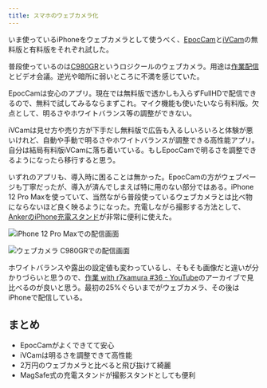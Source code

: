 ```yaml
---
title: スマホのウェブカメラ化
---
```

いま使っているiPhoneをウェブカメラとして使うべく、[EpocCam](https://www.elgato.com/ja/epoccam)と[iVCam](https://www.e2esoft.com/ivcam/)の無料版と有料版をそれぞれ試した。

普段使っているのは[C980GR](https://r7kamura.com/articles/2020-09-23-web-camera)というロジクールのウェブカメラ。用途は[作業配信](https://www.youtube.com/c/r7kamura)とビデオ会議。逆光や暗所に弱いところに不満を感じていた。

EpocCamは安心のアプリ。現在では無料版で透かしも入らずFullHDで配信できるので、無料で試してみるならまずこれ。マイク機能も使いたいなら有料版。欠点として、明るさやホワイトバランス等の調整ができない。

iVCamは見せ方や売り方が下手だし無料版で広告も入るしいろいろと体験が悪いけれど、自動や手動で明るさやホワイトバランスが調整できる高性能アプリ。自分は結局有料版iVCamに落ち着いている。もしEpocCamで明るさを調整できるようになったら移行すると思う。

いずれのアプリも、導入時に困ることは無かった。EpocCamの方がウェブページも丁寧だったが、導入が済んでしまえば特に用のない部分ではある。iPhone 12 Pro Maxを使っていて、当然ながら普段使っているウェブカメラとは比べ物にならないほど良く映るようになった。充電しながら撮影する方法として、[AnkerのiPhone充電スタンド](https://r7kamura.com/articles/2021-09-06-anker-iphone-stand)が非常に便利に使えた。

![](https://lh3.googleusercontent.com/docs/ADP-6oEhLt_OhK_XosqOuH-iT1-QBVxPagQtxm4Zkk7Jwm-MqIZsk7g89wqcgDJFUGjDCqIX_J3js8JeoKhWcZg0RxyPTBwpCAfQud01PUDHx-RJ51szwyiHAyn8YintsI2DPWZ4rg0d-9NRKmKCqHBxDQSwwOryfuakZKMGIJv8ylGfySZ90T9Kql5hVEguhpw_cdG9PpPa2hj73ngkGPp90gJ8rkAZ1bML4mh_8coUrddU5fhF5mV66Gjxy5ImfrqRzqu2K171YZMAcosreTmRh3obMyoEtlhC4N6eBzbR_NCESO2_O3CsGhTYt6FcBrAYQAnbX35YKm9-RaAmhgkHZSyS-6rhOmg9xP_wdCImG1BYd7doPaO7yzpDgzFHkwThJ0IE6mN9tpJhGOT16FtA_BUwNo3kpxa1sqia42Nv0aeKVa0nQhUQpfI9_lT4ch2jitg-2u_OzdgNChab6eiqlye9Ub2EzJ_QCK6z8nNmC2sufVsRnbD5OGQbECsPU8EuqOe8crOG9cCxc5DgvafqBW3bXL3-XkiQriNpiu3hRg3LZ6QluGzcBtYyL1QF5HncVHnt_UWqr9Qz0p7dutXzsmpMjc4uPl-czzFm6rLHeamaPZ12Z67xy-2Mewy2LWPAVdnboY5N1NhazsA3_j1AxMXBBYSpqhvrvW56ZErOiIm-JpPmF5LHYx3D_T_OcMNixnMhIznc1r88Tvaa1jyhllzFy3p4fc4Sj3ixCrXj0PxB7iCunR7l5cegPTlk7iPkUZ3Oh1hno1sqCuGYBuTEfqYrnsxaFtxo0v2rAUU8N6DRkblWS1G9WNI9FkbGO7qsUeZoxe_RHn562XrZChVPk6Dgqe04Fsb_6kfMj6KTNGE1ll1A1kQUr7z3g9USDcCjKAaac30DcjfkM-uUIDF-CIqqxXWoTM_wPRzAFgLvCsGLA5QUcLCuK0vYrN65KyeokI5zyQl1Kt7Ol_NUoupX70l88rDBrjm7bg7qsSFI9XgjHUGgr7G21-oizGjp2ETnjwmJNOJTfpcJWQPQXJU-t12b8-mcTKy2Vb3FZTeUz53zc7_vwxzOlj-1-UiS6GjUcHaEeiU61dX8l9fy2seVovx9rL78EbCJpeqjzi-o_qDbT9LUPxy-NHSslGSANLgZypBzi0TkwXYJDfe_RCtwotgqUDSBT4clKXOirDji1KzG8rrIqPa9kLJy5LpTMtvp8VrdlUYna86eIeARMVlBmMsrK1OBcsELWvb6kDp4V4MGQ4nU "iPhone 12 Pro Maxでの配信画面")

![](https://lh3.googleusercontent.com/docs/ADP-6oFX66fyxVrRawzwGFeUKAL073SfdWVAL9yQ3tDFOviR2vYxdDTKW0T7HIb_z_spAaEpZSZtdo9YLcOiyhVr6lkhEbfHmZvk-MsEIVuVXBqqOcxsBEqOvqm5HdmkL6vZyFm7NTK3PAIOBLXc5D2olZfkLv9YsIq-_OJQt3sUHY9dR_jMbG4uwd7G6L6i5vAFlMXHuUEu5vIgNkJxXA0mZzPnDIqyZrq2uEDpBGFmBVq44Wjic6ly8vo2pYuRIr4OjnZatqQD7wSRRHAPYj0FGOSLigBgfy-NfKbG0Jl7rD2C8SYmrTX8Qgc6onFq9miS1l2JLRnvH4iUr3RQ-lw26picmF6Rr1dsojirzbkFy9QcjUwluzN2X_PgvZkCsaGuhiPn3VL1oNyAIDGJpX_LjToSkKzCWyYgNi1_sKR8ZyRah1KwITGb-WHqqCYbmYdy7p1FVm5DROEkDy7senaqzM4l7u9Q9TaRz-Ys_fgdIZeeKrYjoa-CensWt9ERUpr-rtlox6_wHn0B0PyPuRT4w9iHx0HFA6B_ttG1Gaza2trIzy9AFQL0pDVOF1Rfmmx8Uac9M33ut233tQI7pveL6UyQt3Ec08gjxweN_x8rHg4P3gPgXFedpNCRlb-dNQVu6mz531aiInWkTinWac58zDgWwuuwbaqNzL9AE4XuEkCrt-SIUIV-nnS21SgcEACk3NNXqIIjknmNThTyrdVjeh2FMcaQcQfWwRzWDLHkez5xbF5EFiiGJM7NXV2BZlpkwvoJAJ_lKpiC3MyChFPAb-orHX-2TTD7c8TAjrydR_OdTrKpuOKZeon7kkHg6zEWKdkhkpY4EzeTtUe01q2P3or_ef8HGHDIypoBfXBOSoFDnlU0TiLRBTs0GTZiptntEBxRZVD3HzBpwr7jL-8flWWE9DHVvTYNHqeBt_HcUfi02kDe4Sdn125w5GsHVOMPnQPbnoVNw9PhEGp9Kc_OLBIwq-rS6hvYvwdmEx2tJR46_lrGVSb7Yy6JxJ1iJOgo36bjsdoXxDiRtbCBZ0_bgXDiMuxtQ3gYZ3kyq9hbXTUrMcawxWhNjFQDEguQ6DhlArq_-C5ZmSZ5aI69LgpBTLGWQExmickao40nKoKXjQP4VGh-38Sb-1QkZdiC0HMq-3bvcVlBA_asBcj4iy0qxaHdWBj5PmzoDZZ4o4JeTxJZfMx4CXtqKKGluS1kq8MyE5_SNcYDZ523ZNtkVQl9QSp2WyR-MnoTZWZM3PvJoC6c9_OK "ウェブカメラ C980GRでの配信画面")

ホワイトバランスや露出の設定値も変わっているし、そもそも画像だと違いが分かりづらいと思うので、[作業 with r7kamura #36 - YouTube](https://www.youtube.com/watch?v=Nmf0NRTqbyw)のアーカイブで見比べるのが良いと思う。最初の25%ぐらいまでがウェブカメラ、その後はiPhoneで配信している。

まとめ
---

*   EpocCamがよくできてて安心
*   iVCamは明るさを調整できて高性能
*   2万円のウェブカメラと比べると飛び抜けて綺麗
*   MagSafe式の充電スタンドが撮影スタンドとしても便利
